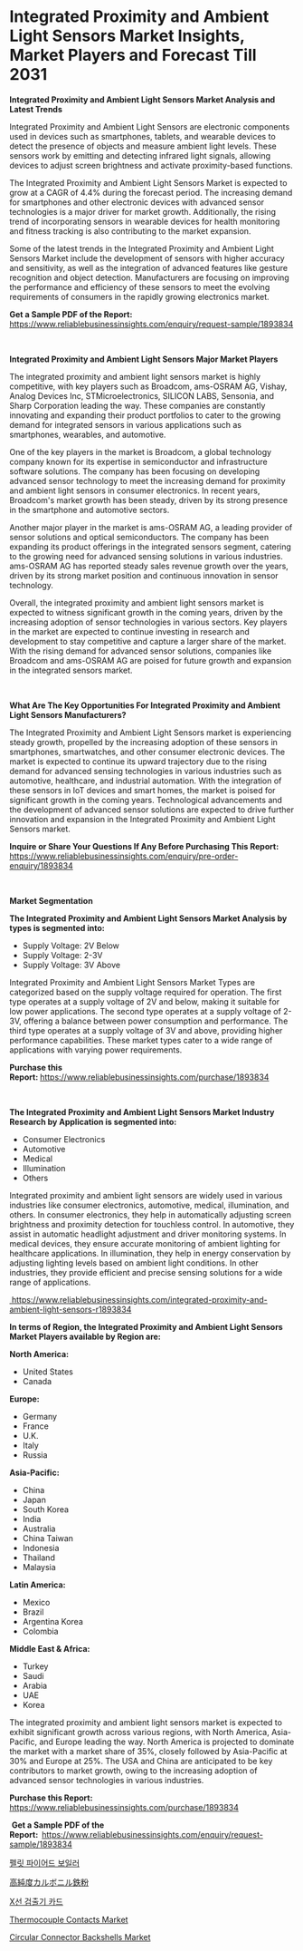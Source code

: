 <p><h1>Integrated Proximity and Ambient Light Sensors Market Insights, Market Players and Forecast Till 2031</h1></p><p><strong>Integrated Proximity and Ambient Light Sensors Market Analysis and Latest Trends</strong></p>
<p><p>Integrated Proximity and Ambient Light Sensors are electronic components used in devices such as smartphones, tablets, and wearable devices to detect the presence of objects and measure ambient light levels. These sensors work by emitting and detecting infrared light signals, allowing devices to adjust screen brightness and activate proximity-based functions.</p><p>The Integrated Proximity and Ambient Light Sensors Market is expected to grow at a CAGR of 4.4% during the forecast period. The increasing demand for smartphones and other electronic devices with advanced sensor technologies is a major driver for market growth. Additionally, the rising trend of incorporating sensors in wearable devices for health monitoring and fitness tracking is also contributing to the market expansion.</p><p>Some of the latest trends in the Integrated Proximity and Ambient Light Sensors Market include the development of sensors with higher accuracy and sensitivity, as well as the integration of advanced features like gesture recognition and object detection. Manufacturers are focusing on improving the performance and efficiency of these sensors to meet the evolving requirements of consumers in the rapidly growing electronics market.</p></p>
<p><strong>Get a Sample PDF of the Report:&nbsp;</strong> <a href="https://www.reliablebusinessinsights.com/enquiry/request-sample/1893834">https://www.reliablebusinessinsights.com/enquiry/request-sample/1893834</a></p>
<p>&nbsp;</p>
<p><strong>Integrated Proximity and Ambient Light Sensors Major Market Players</strong></p>
<p><p>The integrated proximity and ambient light sensors market is highly competitive, with key players such as Broadcom, ams-OSRAM AG, Vishay, Analog Devices Inc, STMicroelectronics, SILICON LABS, Sensonia, and Sharp Corporation leading the way. These companies are constantly innovating and expanding their product portfolios to cater to the growing demand for integrated sensors in various applications such as smartphones, wearables, and automotive.</p><p>One of the key players in the market is Broadcom, a global technology company known for its expertise in semiconductor and infrastructure software solutions. The company has been focusing on developing advanced sensor technology to meet the increasing demand for proximity and ambient light sensors in consumer electronics. In recent years, Broadcom's market growth has been steady, driven by its strong presence in the smartphone and automotive sectors.</p><p>Another major player in the market is ams-OSRAM AG, a leading provider of sensor solutions and optical semiconductors. The company has been expanding its product offerings in the integrated sensors segment, catering to the growing need for advanced sensing solutions in various industries. ams-OSRAM AG has reported steady sales revenue growth over the years, driven by its strong market position and continuous innovation in sensor technology.</p><p>Overall, the integrated proximity and ambient light sensors market is expected to witness significant growth in the coming years, driven by the increasing adoption of sensor technologies in various sectors. Key players in the market are expected to continue investing in research and development to stay competitive and capture a larger share of the market. With the rising demand for advanced sensor solutions, companies like Broadcom and ams-OSRAM AG are poised for future growth and expansion in the integrated sensors market.</p></p>
<p>&nbsp;</p>
<p><strong>What Are The Key Opportunities For Integrated Proximity and Ambient Light Sensors Manufacturers?</strong></p>
<p><p>The Integrated Proximity and Ambient Light Sensors market is experiencing steady growth, propelled by the increasing adoption of these sensors in smartphones, smartwatches, and other consumer electronic devices. The market is expected to continue its upward trajectory due to the rising demand for advanced sensing technologies in various industries such as automotive, healthcare, and industrial automation. With the integration of these sensors in IoT devices and smart homes, the market is poised for significant growth in the coming years. Technological advancements and the development of advanced sensor solutions are expected to drive further innovation and expansion in the Integrated Proximity and Ambient Light Sensors market.</p></p>
<p><strong>Inquire or Share Your Questions If Any Before Purchasing This Report:</strong> <a href="https://www.reliablebusinessinsights.com/enquiry/pre-order-enquiry/1893834">https://www.reliablebusinessinsights.com/enquiry/pre-order-enquiry/1893834</a></p>
<p>&nbsp;</p>
<p><strong>Market Segmentation</strong></p>
<p><strong>The Integrated Proximity and Ambient Light Sensors Market Analysis by types is segmented into:</strong></p>
<p><ul><li>Supply Voltage: 2V Below</li><li>Supply Voltage: 2-3V</li><li>Supply Voltage: 3V Above</li></ul></p>
<p><p>Integrated Proximity and Ambient Light Sensors Market Types are categorized based on the supply voltage required for operation. The first type operates at a supply voltage of 2V and below, making it suitable for low power applications. The second type operates at a supply voltage of 2-3V, offering a balance between power consumption and performance. The third type operates at a supply voltage of 3V and above, providing higher performance capabilities. These market types cater to a wide range of applications with varying power requirements.</p></p>
<p><strong>Purchase this Report:&nbsp;</strong><a href="https://www.reliablebusinessinsights.com/purchase/1893834">https://www.reliablebusinessinsights.com/purchase/1893834</a></p>
<p>&nbsp;</p>
<p><strong>The Integrated Proximity and Ambient Light Sensors Market Industry Research by Application is segmented into:</strong></p>
<p><ul><li>Consumer Electronics</li><li>Automotive</li><li>Medical</li><li>Illumination</li><li>Others</li></ul></p>
<p><p>Integrated proximity and ambient light sensors are widely used in various industries like consumer electronics, automotive, medical, illumination, and others. In consumer electronics, they help in automatically adjusting screen brightness and proximity detection for touchless control. In automotive, they assist in automatic headlight adjustment and driver monitoring systems. In medical devices, they ensure accurate monitoring of ambient lighting for healthcare applications. In illumination, they help in energy conservation by adjusting lighting levels based on ambient light conditions. In other industries, they provide efficient and precise sensing solutions for a wide range of applications.</p></p>
<p><a href="https://www.reliablebusinessinsights.com/integrated-proximity-and-ambient-light-sensors-r1893834">&nbsp;https://www.reliablebusinessinsights.com/integrated-proximity-and-ambient-light-sensors-r1893834</a></p>
<p><strong>In terms of Region, the Integrated Proximity and Ambient Light Sensors Market Players available by Region are:</strong></p>
<p>
    <p> <strong> North America: </strong>
        <ul>
            <li>United States</li>
            <li>Canada</li>
        </ul>
        </p> 
    <p> <strong> Europe: </strong>
        <ul>
            <li>Germany</li>
            <li>France</li>
            <li>U.K.</li>
            <li>Italy</li>
            <li>Russia</li>
        </ul>
        </p> 
    <p> <strong> Asia-Pacific: </strong>
        <ul>
            <li>China</li>
            <li>Japan</li>
            <li>South Korea</li>
            <li>India</li>
            <li>Australia</li>
            <li>China Taiwan</li>
            <li>Indonesia</li>
            <li>Thailand</li>
            <li>Malaysia</li>
        </ul>
        </p> 
    <p> <strong> Latin America: </strong>
        <ul>
            <li>Mexico</li>
            <li>Brazil</li>
            <li>Argentina Korea</li>
            <li>Colombia</li>
        </ul>
        </p> 
    <p> <strong> Middle East & Africa: </strong>
        <ul>
            <li>Turkey</li>
            <li>Saudi</li>
            <li>Arabia</li>
            <li>UAE</li>
            <li>Korea</li>
        </ul>
    </p>
    </p>
<p><p>The integrated proximity and ambient light sensors market is expected to exhibit significant growth across various regions, with North America, Asia-Pacific, and Europe leading the way. North America is projected to dominate the market with a market share of 35%, closely followed by Asia-Pacific at 30% and Europe at 25%. The USA and China are anticipated to be key contributors to market growth, owing to the increasing adoption of advanced sensor technologies in various industries.</p></p>
<p><strong>Purchase this Report: </strong><a href="https://www.reliablebusinessinsights.com/purchase/1893834">https://www.reliablebusinessinsights.com/purchase/1893834</a></p>
<p>&nbsp;<strong>Get a Sample PDF of the Report:&nbsp;&nbsp;</strong><a href="https://www.reliablebusinessinsights.com/enquiry/request-sample/1893834">https://www.reliablebusinessinsights.com/enquiry/request-sample/1893834</a></p>
<p><strong></strong></p>
<p><p><a href="https://medium.com/@kalimetz2023/%ED%8E%A0%EB%A6%BF-%ED%8C%8C%EC%9D%B4%EC%96%B4%EB%93%9C-%EB%B3%B4%EC%9D%BC%EB%9F%AC-%EC%8B%9C%EC%9E%A5-%EA%B7%9C%EB%AA%A8-%EB%B0%8F-%EC%A0%90%EC%9C%A0%EC%9C%A8-%EB%B6%84%EC%84%9D-%EC%84%B1%EC%9E%A5-%EC%B6%94%EC%9D%B4-%EB%B0%8F-%EC%98%88%EC%B8%A1-2024-2031-1559f4893933">펠릿 파이어드 보일러</a></p><p><a href="https://medium.com/@izaiahbartell/%E9%AB%98%E7%B4%94%E5%BA%A6%E3%82%AB%E3%83%AB%E3%83%9C%E3%83%8B%E3%83%AB%E9%89%84%E7%B2%89%E3%81%AE%E5%B8%82%E5%A0%B4%E5%8B%95%E5%90%91%E3%81%A8%E5%88%86%E6%9E%90-%E5%B0%86%E6%9D%A5%E3%81%AE%E6%88%90%E9%95%B7%E3%81%AE%E6%A9%9F%E4%BC%9A%E3%81%A8%E8%AA%B2%E9%A1%8C-2024%E5%B9%B4-2031%E5%B9%B4-20e70e0c7dfa">高純度カルボニル鉄粉</a></p><p><a href="https://github.com/mdmazharulnwr786/Market-Research-Report-List-1/blob/main/6309032158384.md">X선 검출기 카드</a></p><p><a href="https://github.com/provorikovar/Market-Research-Report-List-5/blob/main/thermocouple-contacts-market.md">Thermocouple Contacts Market</a></p><p><a href="https://github.com/angelajermaine/Market-Research-Report-List-3/blob/main/circular-connector-backshells-market.md">Circular Connector Backshells Market</a></p></p>